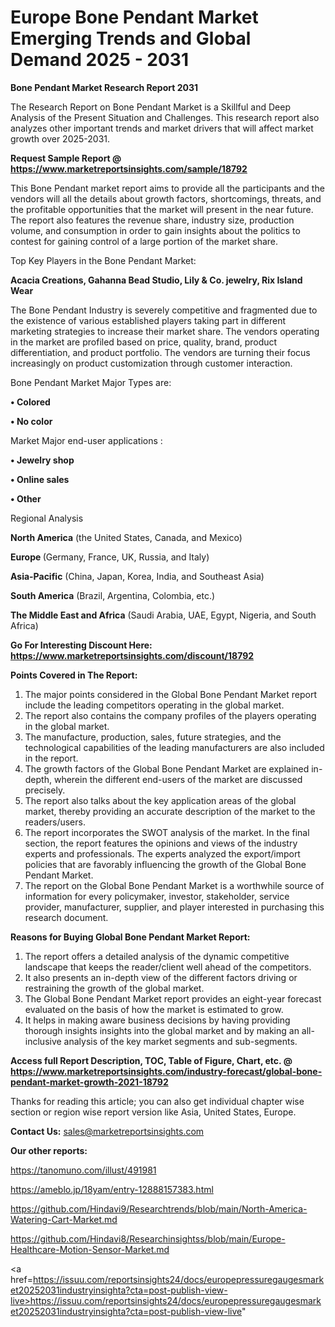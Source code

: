 # Europe Bone Pendant Market Emerging Trends and Global Demand 2025 - 2031

<strong>Bone Pendant Market Research Report 2031</strong>

The Research Report on Bone Pendant Market is a Skillful and Deep Analysis of the Present Situation and Challenges. This research report also analyzes other important trends and market drivers that will affect market growth over 2025-2031.

<strong>Request Sample Report @ <a href=https://www.marketreportsinsights.com/sample/18792>https://www.marketreportsinsights.com/sample/18792</a></strong>

This Bone Pendant market report aims to provide all the participants and the vendors will all the details about growth factors, shortcomings, threats, and the profitable opportunities that the market will present in the near future. The report also features the revenue share, industry size, production volume, and consumption in order to gain insights about the politics to contest for gaining control of a large portion of the market share.

Top Key Players in the Bone Pendant Market:

<strong>Acacia Creations, Gahanna Bead Studio, Lily & Co. jewelry, Rix Island Wear</strong>

The Bone Pendant Industry is severely competitive and fragmented due to the existence of various established players taking part in different marketing strategies to increase their market share. The vendors operating in the market are profiled based on price, quality, brand, product differentiation, and product portfolio. The vendors are turning their focus increasingly on product customization through customer interaction.

Bone Pendant Market Major Types are:

<strong>• Colored

• No color</strong>

Market Major end-user applications :

<strong>• Jewelry shop

• Online sales

• Other</strong>

Regional Analysis

</u><strong><b>North America</b></strong> (the United States, Canada, and Mexico)

<strong><b>Europe </b></strong>(Germany, France, UK, Russia, and Italy)

<strong><b>Asia-Pacific</b></strong> (China, Japan, Korea, India, and Southeast Asia)

<strong><b>South America</b></strong> (Brazil, Argentina, Colombia, etc.)

<strong><b>The Middle East and Africa</b></strong> (Saudi Arabia, UAE, Egypt, Nigeria, and South Africa)

<strong>Go For Interesting Discount Here: <a href=https://www.marketreportsinsights.com/discount/18792>https://www.marketreportsinsights.com/discount/18792</a></strong>

<strong>Points Covered in The Report:</strong>
<ol>
  <li>The major points considered in the Global Bone Pendant Market report include the leading competitors operating in the global market.</li>
  <li>The report also contains the company profiles of the players operating in the global market.</li>
  <li>The manufacture, production, sales, future strategies, and the technological capabilities of the leading manufacturers are also included in the report.</li>
  <li>The growth factors of the Global Bone Pendant Market are explained in-depth, wherein the different end-users of the market are discussed precisely.</li>
  <li>The report also talks about the key application areas of the global market, thereby providing an accurate description of the market to the readers/users.</li>
  <li>The report incorporates the SWOT analysis of the market. In the final section, the report features the opinions and views of the industry experts and professionals. The experts analyzed the export/import policies that are favorably influencing the growth of the Global Bone Pendant Market.</li>
  <li>The report on the Global Bone Pendant Market is a worthwhile source of information for every policymaker, investor, stakeholder, service provider, manufacturer, supplier, and player interested in purchasing this research document.</li>
</ol>
<strong>Reasons for Buying Global Bone Pendant Market Report:</strong>

<ol>
  <li>The report offers a detailed analysis of the dynamic competitive landscape that keeps the reader/client well ahead of the competitors.</li>
  <li>It also presents an in-depth view of the different factors driving or restraining the growth of the global market.</li>
  <li>The Global Bone Pendant Market report provides an eight-year forecast evaluated on the basis of how the market is estimated to grow.</li>
  <li>It helps in making aware business decisions by having providing thorough insights insights into the global market and by making an all-inclusive analysis of the key market segments and sub-segments.</li>
</ol>
<strong>Access full Report Description, TOC, Table of Figure, Chart, etc. @ <a href=https://www.marketreportsinsights.com/industry-forecast/global-bone-pendant-market-growth-2021-18792>https://www.marketreportsinsights.com/industry-forecast/global-bone-pendant-market-growth-2021-18792</a></strong>


Thanks for reading this article; you can also get individual chapter wise section or region wise report version like Asia, United States, Europe.

<strong>Contact Us:</strong>
sales@marketreportsinsights.com

<strong>Our other reports:</strong>

<a href=https://tanomuno.com/illust/491981>https://tanomuno.com/illust/491981</a>

<a href=https://ameblo.jp/18yam/entry-12888157383.html>https://ameblo.jp/18yam/entry-12888157383.html</a>

<a href=https://github.com/Hindavi9/Researchtrends/blob/main/North-America-Watering-Cart-Market.md>https://github.com/Hindavi9/Researchtrends/blob/main/North-America-Watering-Cart-Market.md</a>

<a href=https://github.com/Hindavi8/Researchinsightss/blob/main/Europe-Healthcare-Motion-Sensor-Market.md>https://github.com/Hindavi8/Researchinsightss/blob/main/Europe-Healthcare-Motion-Sensor-Market.md</a>

<a href=https://issuu.com/reportsinsights24/docs/europepressuregaugesmarket20252031industryinsighta?cta=post-publish-view-live>https://issuu.com/reportsinsights24/docs/europepressuregaugesmarket20252031industryinsighta?cta=post-publish-view-live</a>"
